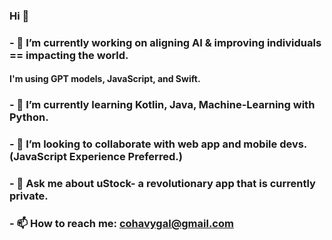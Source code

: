 ### Hi 👋

### - 🔭 I’m currently working on aligning AI & improving individuals == impacting the world.
#### I'm using GPT models, JavaScript, and Swift.
### - 🌱 I’m currently learning Kotlin, Java, Machine-Learning with Python.
### - 👯 I’m looking to collaborate with web app and mobile devs. (JavaScript Experience Preferred.)
### - 💬 Ask me about uStock- a revolutionary app that is currently private.
### - 📫 How to reach me: cohavygal@gmail.com

<!--
**galcohavy10/galcohavy10** is a ✨ _special_ ✨ repository because its `README.md` (this file) appears on your GitHub profile.

Here are some ideas to get you started:


-->
